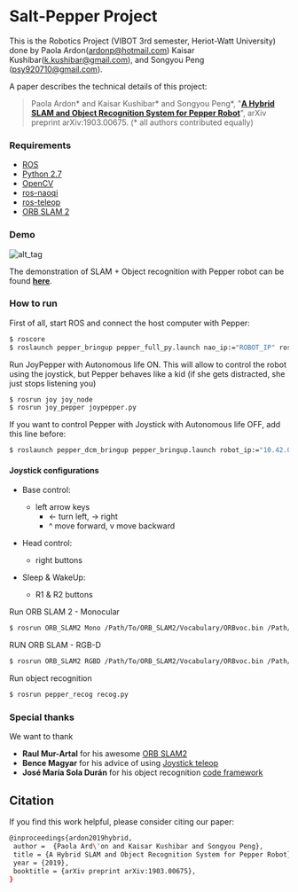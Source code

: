 # Salt-Pepper Project 
This is the Robotics Project (VIBOT 3rd semester, Heriot-Watt University) done by Paola Ardon(ardonp@hotmail.com) Kaisar Kushibar(k.kushibar@gmail.com), and Songyou Peng (psy920710@gmail.com). 

A paper describes the technical details of this project:

> Paola Ardon* and Kaisar Kushibar* and Songyou Peng*, "**[A Hybrid SLAM and Object Recognition System for Pepper Robot](https://arxiv.org/abs/1708.00411)**", arXiv preprint arXiv:1903.00675. (* all authors contributed equally)

### Requirements
* [ROS](http://www.ros.org/)
* [Python 2.7](https://www.python.org/)
* [OpenCV](http://opencv.org/)
* [ros-naoqi](https://github.com/ros-naoqi/pepper_robot)
* [ros-teleop](https://github.com/ros-teleop/teleop_tools)
* [ORB SLAM 2](https://github.com/raulmur/ORB_SLAM2)


### Demo
![alt_tag](https://pengsongyou.github.io/media/pepper_teaser_new.gif)

The demonstration of SLAM + Object recognition with Pepper robot can be found [**here**](https://www.youtube.com/watch?v=evFsnWH_bpY&t=5s).


### How to run
First of all, start ROS and connect the host computer with Pepper:
```sh
$ roscore
$ roslaunch pepper_bringup pepper_full_py.launch nao_ip:="ROBOT_IP" roscore_ip:="HOST_IP"
```

Run JoyPepper with Autonomous life ON. This will allow to control the robot using the joystick, but Pepper behaves like a kid (if she gets distracted, she just stops listening you)
```sh
$ rosrun joy joy_node
$ rosrun joy_pepper joypepper.py
```

If you want to control Pepper with Joystick with Autonomous life OFF, add this line before:
```sh
$ roslaunch pepper_dcm_bringup pepper_bringup.launch robot_ip:="10.42.0.76" network_interface:=wlan0
```
#### Joystick configurations
* Base control: <br />
  * left arrow keys
    * <- turn left, -> right
    * ^ move forward, v move backward
  
* Head control: 
  * right buttons

* Sleep & WakeUp:
  * R1 & R2 buttons


Run ORB SLAM 2 - Monocular
```sh
$ rosrun ORB_SLAM2 Mono /Path/To/ORB_SLAM2/Vocabulary/ORBvoc.bin /Path/To/ORB_SLAM2/Examples/Monocular/TUM1.yaml
```

RUN ORB SLAM - RGB-D
```sh
$ rosrun ORB_SLAM2 RGBD /Path/To/ORB_SLAM2/Vocabulary/ORBvoc.bin /Path/To/ORB_SLAM2/Examples/RGB-D/pepperCameraSettings.yaml false (create a new map) / true (use a saved map)
```

Run object recognition
```sh
$ rosrun pepper_recog recog.py
```


### Special thanks
We want to thank 
* **Raul Mur-Artal** for his awesome [ORB SLAM2](https://github.com/raulmur/ORB_SLAM2)
* **Bence Magyar** for his advice of using [Joystick teleop](https://github.com/ros-teleop/teleop_tools)
* **José María Sola Durán** for his object recognition [code framework](https://gitlab.com/josemariasoladuran/object-recognition-opencv-python)


## Citation
If you find this work helpful, please consider citing our paper:
```sh
@inproceedings{ardon2019hybrid,
 author =  {Paola Ard\'on and Kaisar Kushibar and Songyou Peng},
 title = {A Hybrid SLAM and Object Recognition System for Pepper Robot},
 year = {2019},
 booktitle = {arXiv preprint arXiv:1903.00675},
}
```

